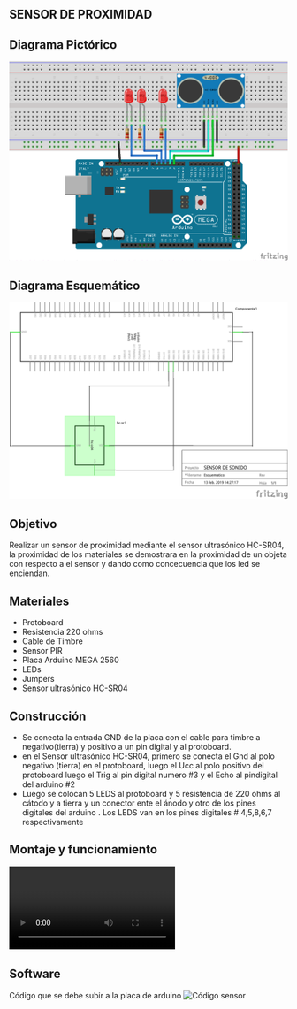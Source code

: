 ## SENSOR DE PROXIMIDAD
## Diagrama Pictórico
![](https://github.com/kksksie28o/proyecto-guiado/blob/master/images/pictoricoLED3.png)
## Diagrama Esquemático
![](https://github.com/kksksie28o/proyecto-guiado/blob/master/images/esquematicoo3.png?raw=true)
## Objetivo
Realizar un sensor de proximidad mediante el sensor ultrasónico HC-SR04, la proximidad de los materiales se demostrara en la proximidad de un objeta con respecto a el sensor y dando como concecuencia que los led se enciendan.

## Materiales
* Protoboard
* Resistencia 220 ohms
* Cable de Timbre
* Sensor PIR
* Placa Arduino MEGA 2560
* LEDs
* Jumpers
* Sensor ultrasónico HC-SR04
## Construcción
* Se conecta la entrada GND de la placa con el cable para timbre  a negativo(tierra) y positivo a un pin digital  y al protoboard.
*  en el Sensor ultrasónico HC-SR04, primero se conecta el Gnd al polo negativo (tierra) en el protoboard, luego el Ucc al polo positivo del protoboard luego el Trig al pin digital numero #3 y el Echo al pindigital del arduino #2
* Luego se colocan 5 LEDS al protoboard y 5 resistencia de 220 ohms  al cátodo y a tierra y un conector ente el ánodo y otro de los pines digitales del arduino . Los LEDS van en los pines digitales # 4,5,8,6,7 respectivamente 
## Montaje y funcionamiento
![Vídeo del funcionamiento](https://github.com/kksksie28o/proyecto-guiado/blob/master/images/e941e3cc-f719-43ad-8be5-4d70ca905109.mp4)
## Software
Código que se debe subir a la placa de arduino ![Código sensor](https://github.com/kksksie28o/proyecto-guiado/blob/master/documentos/echo.ino)
